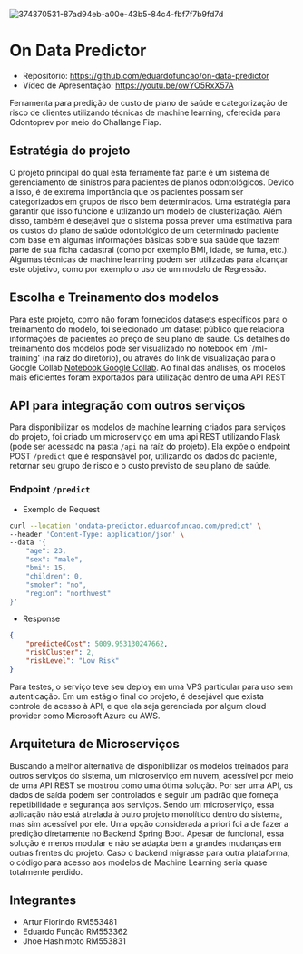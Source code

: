 ![374370531-87ad94eb-a00e-43b5-84c4-fbf7f7b9fd7d](https://github.com/user-attachments/assets/a1615722-5ee0-4f77-b747-e4d6cca2a301)

# On Data Predictor
- Repositório: https://github.com/eduardofuncao/on-data-predictor
- Vídeo de Apresentação: https://youtu.be/owYO5RxX57A

Ferramenta para predição de custo de plano de saúde e categorização de risco de clientes utilizando técnicas de machine learning, oferecida para Odontoprev por meio do Challange Fiap.

## Estratégia do projeto
O projeto principal do qual esta ferramente faz parte é um sistema de gerenciamento de sinistros para pacientes de planos odontológicos. Devido a isso, é de extrema importância que os pacientes possam ser categorizados em grupos de risco bem determinados. Uma estratégia para garantir que isso funcione é utlizando um modelo de clusterização.
Além disso, também é desejável que o sistema possa prever uma estimativa para os custos do plano de saúde odontológico de um determinado paciente com base em algumas informações básicas sobre sua saúde que fazem parte de sua ficha cadastral (como por exemplo BMI, idade, se fuma, etc.). Algumas técnicas de machine learning podem ser utilizadas para alcançar este objetivo, como por exemplo o uso de um modelo de Regressão.

## Escolha e Treinamento dos modelos
Para este projeto, como não foram fornecidos datasets específicos para o treinamento do modelo, foi selecionado um dataset público que relaciona informações de pacientes ao preço de seu plano de saúde.
Os detalhes do treinamento dos modelos pode ser visualizado no notebook em `/ml-training' (na raíz do diretório), ou através do link de visualização para o Google Collab [Notebook Google Collab](https://colab.research.google.com/drive/19hOUn-8Pp8iPUhMlxhvgsPjVJAvgxmjX?usp=sharing). Ao final das análises, os modelos mais eficientes foram exportados para utilização dentro de uma API REST


## API para integração com outros serviços

Para disponibilizar os modelos de machine learning criados para serviços do projeto, foi criado um microserviço em uma api REST utilizando Flask (pode ser acessado na pasta `/api` na raíz do projeto). 
Ela expõe o endpoint POST `/predict` que é responsável por, utilizando os dados do paciente, retornar seu grupo de risco e o custo previsto de seu plano de saúde. 

### Endpoint `/predict` 
- Exemplo de Request
```bash
curl --location 'ondata-predictor.eduardofuncao.com/predict' \
--header 'Content-Type: application/json' \
--data '{
    "age": 23,
    "sex": "male",
    "bmi": 15,
    "children": 0,
    "smoker": "no",
    "region": "northwest"
}'
```

- Response
```json
{
    "predictedCost": 5009.953130247662,
    "riskCluster": 2,
    "riskLevel": "Low Risk"
}
```

Para testes, o serviço teve seu deploy em uma VPS particular para uso sem autenticação. Em um estágio final do projeto, é desejável que exista controle de acesso à API, e que ela seja gerenciada por algum cloud provider como Microsoft Azure ou AWS.

## Arquitetura de Microserviços

Buscando a melhor alternativa de disponibilizar os modelos treinados para outros serviços do sistema, um microserviço em nuvem, acessível por meio de uma API REST se mostrou como uma ótima solução. Por ser uma API, os dados de saída podem ser controlados
e seguir um padrão que forneça repetibilidade e segurança aos serviços. Sendo um microserviço, essa aplicação não está atrelada à outro projeto monolítico dentro do sistema, mas sim acessível por ele. 
Uma opção considerada a priori foi a de fazer a predição diretamente no Backend Spring Boot. Apesar de funcional, essa solução é menos modular e não se adapta bem a grandes mudanças em outras frentes do projeto. 
Caso o backend migrasse para outra plataforma, o código para acesso aos modelos de Machine Learning seria quase totalmente perdido.

## Integrantes
- Artur Fiorindo RM553481
- Eduardo Função RM553362
- Jhoe Hashimoto RM553831
